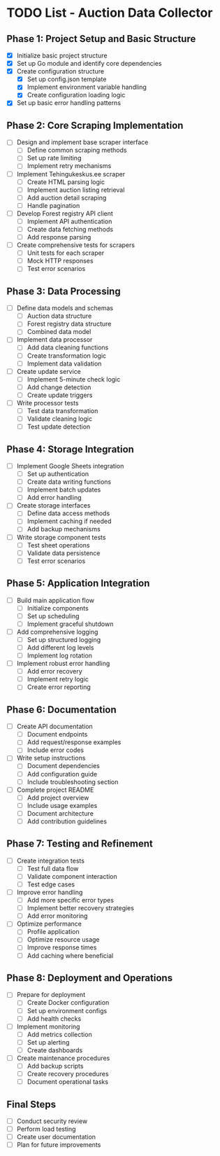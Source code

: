 # TODO List - Auction Data Collector

## Phase 1: Project Setup and Basic Structure
- [x] Initialize basic project structure
- [x] Set up Go module and identify core dependencies
- [x] Create configuration structure
  - [x] Set up config.json template
  - [x] Implement environment variable handling
  - [x] Create configuration loading logic
- [x] Set up basic error handling patterns

## Phase 2: Core Scraping Implementation
- [ ] Design and implement base scraper interface
  - [ ] Define common scraping methods
  - [ ] Set up rate limiting
  - [ ] Implement retry mechanisms
- [ ] Implement Tehingukeskus.ee scraper
  - [ ] Create HTML parsing logic
  - [ ] Implement auction listing retrieval
  - [ ] Add auction detail scraping
  - [ ] Handle pagination
- [ ] Develop Forest registry API client
  - [ ] Implement API authentication
  - [ ] Create data fetching methods
  - [ ] Add response parsing
- [ ] Create comprehensive tests for scrapers
  - [ ] Unit tests for each scraper
  - [ ] Mock HTTP responses
  - [ ] Test error scenarios

## Phase 3: Data Processing
- [ ] Define data models and schemas
  - [ ] Auction data structure
  - [ ] Forest registry data structure
  - [ ] Combined data model
- [ ] Implement data processor
  - [ ] Add data cleaning functions
  - [ ] Create transformation logic
  - [ ] Implement data validation
- [ ] Create update service
  - [ ] Implement 5-minute check logic
  - [ ] Add change detection
  - [ ] Create update triggers
- [ ] Write processor tests
  - [ ] Test data transformation
  - [ ] Validate cleaning logic
  - [ ] Test update detection

## Phase 4: Storage Integration
- [ ] Implement Google Sheets integration
  - [ ] Set up authentication
  - [ ] Create data writing functions
  - [ ] Implement batch updates
  - [ ] Add error handling
- [ ] Create storage interfaces
  - [ ] Define data access methods
  - [ ] Implement caching if needed
  - [ ] Add backup mechanisms
- [ ] Write storage component tests
  - [ ] Test sheet operations
  - [ ] Validate data persistence
  - [ ] Test error scenarios

## Phase 5: Application Integration
- [ ] Build main application flow
  - [ ] Initialize components
  - [ ] Set up scheduling
  - [ ] Implement graceful shutdown
- [ ] Add comprehensive logging
  - [ ] Set up structured logging
  - [ ] Add different log levels
  - [ ] Implement log rotation
- [ ] Implement robust error handling
  - [ ] Add error recovery
  - [ ] Implement retry logic
  - [ ] Create error reporting

## Phase 6: Documentation
- [ ] Create API documentation
  - [ ] Document endpoints
  - [ ] Add request/response examples
  - [ ] Include error codes
- [ ] Write setup instructions
  - [ ] Document dependencies
  - [ ] Add configuration guide
  - [ ] Include troubleshooting section
- [ ] Complete project README
  - [ ] Add project overview
  - [ ] Include usage examples
  - [ ] Document architecture
  - [ ] Add contribution guidelines

## Phase 7: Testing and Refinement
- [ ] Create integration tests
  - [ ] Test full data flow
  - [ ] Validate component interaction
  - [ ] Test edge cases
- [ ] Improve error handling
  - [ ] Add more specific error types
  - [ ] Implement better recovery strategies
  - [ ] Add error monitoring
- [ ] Optimize performance
  - [ ] Profile application
  - [ ] Optimize resource usage
  - [ ] Improve response times
  - [ ] Add caching where beneficial

## Phase 8: Deployment and Operations
- [ ] Prepare for deployment
  - [ ] Create Docker configuration
  - [ ] Set up environment configs
  - [ ] Add health checks
- [ ] Implement monitoring
  - [ ] Add metrics collection
  - [ ] Set up alerting
  - [ ] Create dashboards
- [ ] Create maintenance procedures
  - [ ] Add backup scripts
  - [ ] Create recovery procedures
  - [ ] Document operational tasks

## Final Steps
- [ ] Conduct security review
- [ ] Perform load testing
- [ ] Create user documentation
- [ ] Plan for future improvements
